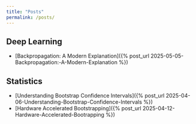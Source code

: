 ```yaml
---
title: "Posts"
permalink: /posts/
---
```


## Deep Learning

- [Backpropagation: A Modern Explanation]({% post_url 2025-05-05-Backpropagation:-A-Modern-Explanation %})

## Statistics

- [Understanding Bootstrap Confidence Intervals]({% post_url 2025-04-06-Understanding-Bootstrap-Confidence-Intervals %})
- [Hardware Accelerated Bootstrapping]({% post_url 2025-04-12-Hardware-Accelerated-Bootrapping %})

